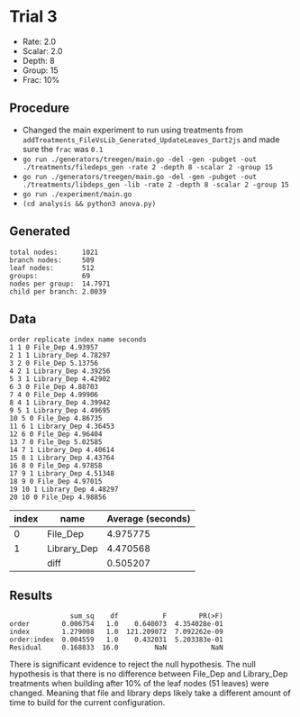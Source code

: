 # Trial 3

- Rate:   2.0
- Scalar: 2.0
- Depth:  8
- Group:  15
- Frac:   10%

## Procedure

- Changed the main experiment to run using treatments from `addTreatments_FileVsLib_Generated_UpdateLeaves_Dart2js` and made sure the `frac` was `0.1`
- `go run ./generators/treegen/main.go -del -gen -pubget -out ./treatments/filedeps_gen -rate 2 -depth 8 -scalar 2 -group 15`
- `go run ./generators/treegen/main.go -del -gen -pubget -out ./treatments/libdeps_gen -lib -rate 2 -depth 8 -scalar 2 -group 15`
- `go run ./experiment/main.go`
- `(cd analysis && python3 anova.py)`

## Generated

```Plain
total nodes:      1021
branch nodes:     509
leaf nodes:       512
groups:           69
nodes per group:  14.7971
child per branch: 2.0039
```

## Data

```Plain
order replicate index name seconds
1 1 0 File_Dep 4.93957
2 1 1 Library_Dep 4.78297
3 2 0 File_Dep 5.13756
4 2 1 Library_Dep 4.39256
5 3 1 Library_Dep 4.42902
6 3 0 File_Dep 4.88703
7 4 0 File_Dep 4.99906
8 4 1 Library_Dep 4.39942
9 5 1 Library_Dep 4.49695
10 5 0 File_Dep 4.86735
11 6 1 Library_Dep 4.36453
12 6 0 File_Dep 4.96404
13 7 0 File_Dep 5.02585
14 7 1 Library_Dep 4.40614
15 8 1 Library_Dep 4.43764
16 8 0 File_Dep 4.97858
17 9 1 Library_Dep 4.51348
18 9 0 File_Dep 4.97015
19 10 1 Library_Dep 4.48297
20 10 0 File_Dep 4.98856
```

| index | name        | Average (seconds) |
|-------|-------------|-------------------|
| 0     | File_Dep    | 4.975775          |
| 1     | Library_Dep | 4.470568          |
|       | diff        |  0.505207         |

## Results

```Plain
               sum_sq    df           F        PR(>F)
order        0.006754   1.0    0.640073  4.354028e-01
index        1.279008   1.0  121.209072  7.092262e-09
order:index  0.004559   1.0    0.432031  5.203383e-01
Residual     0.168833  16.0         NaN           NaN
```

There is significant evidence to reject the null hypothesis.
The null hypothesis is that there is no difference between File_Dep and Library_Dep treatments when building after 10% of the leaf nodes (51 leaves) were changed.
Meaning that file and library deps likely take a different amount of time to build for the current configuration.
